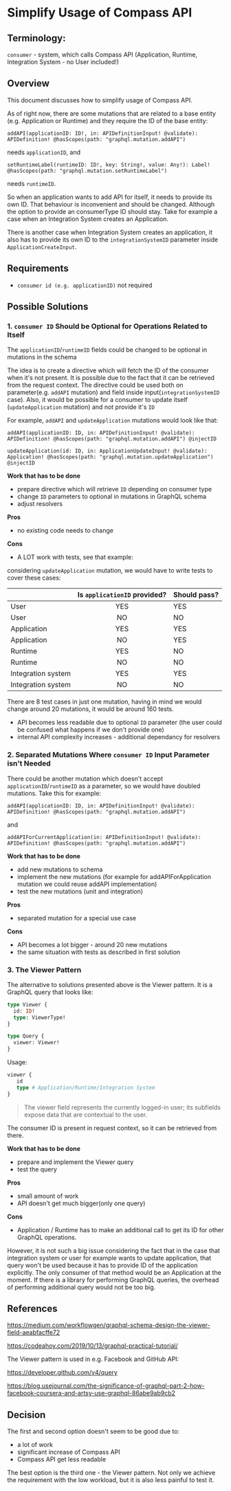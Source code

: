 # Simplify Usage of Compass API

## Terminology:
`consumer` - system, which calls Compass API (Application, Runtime, Integration System - no User included!)

## Overview

This document discusses how to simplify usage of Compass API.

As of right now, there are some mutations that are related to a base entity (e.g. Application or Runtime) and they require the ID of the base entity:
 
`addAPI(applicationID: ID!, in: APIDefinitionInput! @validate): APIDefinition! @hasScopes(path: "graphql.mutation.addAPI")` 

needs `applicationID`, and

`setRuntimeLabel(runtimeID: ID!, key: String!, value: Any!): Label! @hasScopes(path: "graphql.mutation.setRuntimeLabel")`
 
 needs `runtimeID`.

So when an application wants to add API for itself, it needs to provide its own ID. That behaviour is inconvenient and should be changed.
Although the option to provide an consumerType ID should stay. Take for example a case when an Integration System creates an Application.

There is another case when Integration System creates an application, it also has to provide its own ID to the `integrationSystemID` parameter inside `ApplicationCreateInput`.


## Requirements
* `consumer id (e.g. applicationID)` not required

## Possible Solutions

### 1. `consumer ID` Should be Optional for Operations Related to Itself
 
The `applicationID`/`runtimeID` fields could be changed to be optional in mutations in the schema
 
The idea is to create a directive which will fetch the ID of the consumer when it's not present.
It is possible due to the fact that it can be retrieved from the request context.
The directive could be used both on parameter(e.g. `addAPI` mutation) and field inside input(`integrationSystemID` case).
Also, it would be possible for a consumer to update itself (`updateApplication` mutation) and not provide it's `ID`
 
For example, `addAPI` and `updateApplication` mutations would look like that:

`addAPI(applicationID: ID, in: APIDefinitionInput! @validate): APIDefinition! @hasScopes(path: "graphql.mutation.addAPI") @injectID`
 
`updateApplication(id: ID, in: ApplicationUpdateInput! @validate): Application! @hasScopes(path: "graphql.mutation.updateApplication") @injectID`
 
**Work that has to be done**
* prepare directive which will retrieve `ID` depending on consumer type
* change `ID` parameters to optional in mutations in GraphQL schema
* adjust resolvers

**Pros**
* no existing code needs to change

**Cons**
* A LOT work with tests, see that example: 

considering `updateApplication` mutation, we would have to write tests to cover these cases:

|                    | Is `applicationID` provided? | Should pass? |
|--------------------|:---------------:|--------------|
| User               | YES             | YES          |
| User               | NO              | NO           |
| Application        | YES             | YES          |
| Application        | NO              | YES          |
| Runtime            | YES             | NO           |
| Runtime            | NO              | NO           |
| Integration system | YES             | YES          |
| Integration system | NO              | NO           |

There are 8 test cases in just one mutation, having in mind we would change around 20 mutations, it would be around 160 tests. 

* API becomes less readable due to optional `ID` parameter (the user could be confused what happens if we don't provide one)
* internal API complexity increases - additional dependancy for resolvers 

### 2. Separated Mutations Where `consumer ID` Input Parameter isn't Needed
There could be another mutation which doesn't accept `applicationID`/`runtimeID` as a parameter, so we would have doubled mutations. Take this for example:

`addAPI(applicationID: ID, in: APIDefinitionInput! @validate): APIDefinition! @hasScopes(path: "graphql.mutation.addAPI")`

and 

`addAPIForCurrentApplication(in: APIDefinitionInput! @validate): APIDefinition! @hasScopes(path: "graphql.mutation.addAPI")`

**Work that has to be done**
* add new mutations to schema
* implement the new mutations (for example for addAPIForApplication mutation we could reuse addAPI implementation)
* test the new mutations (unit and integration)

**Pros**
* separated mutation for a special use case

**Cons**
* API becomes a lot bigger - around 20 new mutations
* the same situation with tests as described in first solution

### 3. The Viewer Pattern
The alternative to solutions presented above is the Viewer pattern.
It is a GraphQL query that looks like:
```graphql
type Viewer {
  id: ID!
  type: ViewerType!
}

type Query {
  viewer: Viewer!
}
```
Usage:
```graphql
viewer {
   id 
   type # Application/Runtime/Integration System
}

```

> The viewer field represents the currently logged-in user; its subfields expose data that are contextual to the user.

The consumer ID is present in request context, so it can be retrieved from there.

**Work that has to be done**
* prepare and implement the Viewer query
* test the query

**Pros**
* small amount of work
* API doesn't get much bigger(only one query)

**Cons**
* Application / Runtime has to make an additional call to get its ID for other GraphQL operations. 

However, it is not such a big issue considering the fact that in the case that integration system or user for example wants to update application, that query won't be used because it has to provide ID of the application explicitly.
The only consumer of that method would be an Application at the moment. If there is a library for performing GraphQL queries, the overhead of performing additional query would not be too big. 

## References

https://medium.com/workflowgen/graphql-schema-design-the-viewer-field-aeabfacffe72

https://codeahoy.com/2019/10/13/graphql-practical-tutorial/

The Viewer pattern is used in e.g. Facebook and GitHub API:

https://developer.github.com/v4/query

https://blog.usejournal.com/the-significance-of-graphql-part-2-how-facebook-coursera-and-artsy-use-graphql-86abe9ab9cb2

## Decision

The first and second option doesn't seem to be good due to:
- a lot of work
- significant increase of Compass API
- Compass API get less readable

The best option is the third one - the Viewer pattern. Not only we achieve the requirement with the low workload, but it is also less painful to test it.
